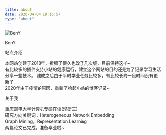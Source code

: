 ```yaml
---
title: about
date: 2020-04-04 19:16:57
type: "about"
---
```


<div class="about-me">
<img class="about-me-img" itemprop="image" src="https://image-1-1257237419.cos.ap-chongqing.myqcloud.com/sitelogo3.jpg" alt="BenY">
<p class="about-me-name" itemprop="name">BenY</p>
<div class="note info">
<p>
站点介绍
</p>
</div>
本网站创建于2018年，折腾了很久也改了几次版，目前保持这样~<br/>
有比较多的插件支持小站的健康运行，建立这个网站的目的还是为了记录学习生活<br/>
分享一些技术。
建成之后由于平时学业任务比较多，有比较长的一段时间没有更新了<br/>
2020年由于疫情的原因，重新了拾起小站的博客记录~
<div class="note primary">
<p>
关于我
</p>
</div>
重庆邮电大学计算机专硕在读(现研三)<br/>
研究方向关键词：Heterogeneous Network Embedding<br/>
Graph Mining，Representation Learning<br/>
两篇论文已完成，准备毕业啦~
</div>



